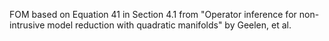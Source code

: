 FOM based on Equation 41 in Section 4.1 from "Operator inference for non-intrusive model reduction with quadratic manifolds" by Geelen, et al.